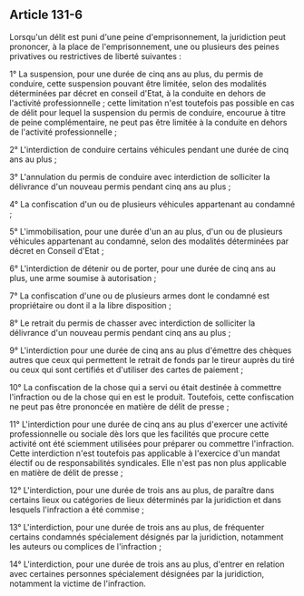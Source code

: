 Article 131-6
----
Lorsqu'un délit est puni d'une peine d'emprisonnement, la juridiction peut
prononcer, à la place de l'emprisonnement, une ou plusieurs des peines
privatives ou restrictives de liberté suivantes :

1° La suspension, pour une durée de cinq ans au plus, du permis de conduire,
cette suspension pouvant être limitée, selon des modalités déterminées par
décret en conseil d'Etat, à la conduite en dehors de l'activité professionnelle
; cette limitation n'est toutefois pas possible en cas de délit pour lequel la
suspension du permis de conduire, encourue à titre de peine complémentaire, ne
peut pas être limitée à la conduite en dehors de l'activité professionnelle ;

2° L'interdiction de conduire certains véhicules pendant une durée de cinq ans
au plus ;

3° L'annulation du permis de conduire avec interdiction de solliciter la
délivrance d'un nouveau permis pendant cinq ans au plus ;

4° La confiscation d'un ou de plusieurs véhicules appartenant au condamné ;

5° L'immobilisation, pour une durée d'un an au plus, d'un ou de plusieurs
véhicules appartenant au condamné, selon des modalités déterminées par décret en
Conseil d'Etat ;

6° L'interdiction de détenir ou de porter, pour une durée de cinq ans au plus,
une arme soumise à autorisation ;

7° La confiscation d'une ou de plusieurs armes dont le condamné est propriétaire
ou dont il a la libre disposition ;

8° Le retrait du permis de chasser avec interdiction de solliciter la délivrance
d'un nouveau permis pendant cinq ans au plus ;

9° L'interdiction pour une durée de cinq ans au plus d'émettre des chèques
autres que ceux qui permettent le retrait de fonds par le tireur auprès du tiré
ou ceux qui sont certifiés et d'utiliser des cartes de paiement ;

10° La confiscation de la chose qui a servi ou était destinée à commettre
l'infraction ou de la chose qui en est le produit. Toutefois, cette confiscation
ne peut pas être prononcée en matière de délit de presse ;

11° L'interdiction pour une durée de cinq ans au plus d'exercer une activité
professionnelle ou sociale dès lors que les facilités que procure cette activité
ont été sciemment utilisées pour préparer ou commettre l'infraction. Cette
interdiction n'est toutefois pas applicable à l'exercice d'un mandat électif ou
de responsabilités syndicales. Elle n'est pas non plus applicable en matière de
délit de presse ;

12° L'interdiction, pour une durée de trois ans au plus, de paraître dans
certains lieux ou catégories de lieux déterminés par la juridiction et dans
lesquels l'infraction a été commise ;

13° L'interdiction, pour une durée de trois ans au plus, de fréquenter certains
condamnés spécialement désignés par la juridiction, notamment les auteurs ou
complices de l'infraction ;

14° L'interdiction, pour une durée de trois ans au plus, d'entrer en relation
avec certaines personnes spécialement désignées par la juridiction, notamment la
victime de l'infraction.

